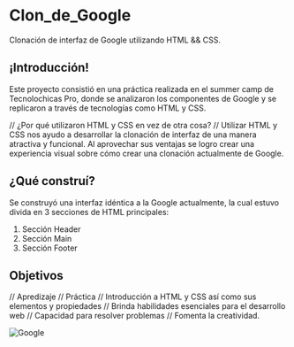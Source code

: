 # Clon_de_Google
Clonación de interfaz de Google utilizando HTML &amp;&amp; CSS.

## ¡Introducción!
Este proyecto consistió en una práctica realizada en el summer camp de Tecnolochicas Pro, donde se analizaron los componentes de Google y se replicaron a través de tecnologías como HTML y CSS.

// ¿Por qué utilizaron HTML y CSS en vez de otra cosa? // 
Utilizar HTML y CSS nos ayudo a desarrollar la clonación de interfaz de una manera atractiva y funcional. Al aprovechar sus ventajas se logro crear una experiencia visual sobre cómo crear una clonación actualmente de Google.

## ¿Qué construí?
Se construyó una interfaz idéntica a la Google actualmente, la cual estuvo divida en 3 secciones de HTML principales: 

1. Sección Header
2. Sección Main
3. Sección Footer

## Objetivos 
// Apredizaje // Práctica // Introducción a HTML y CSS así como sus elementos y propiedades // Brinda habilidades esenciales para el desarrollo web // Capacidad para resolver problemas // Fomenta la creatividad.

![Google](https://github.com/samantha09s/Clon_de_Google/assets/140031528/9be0cff0-3a7d-4b18-bef1-15aec8c5a04f)
